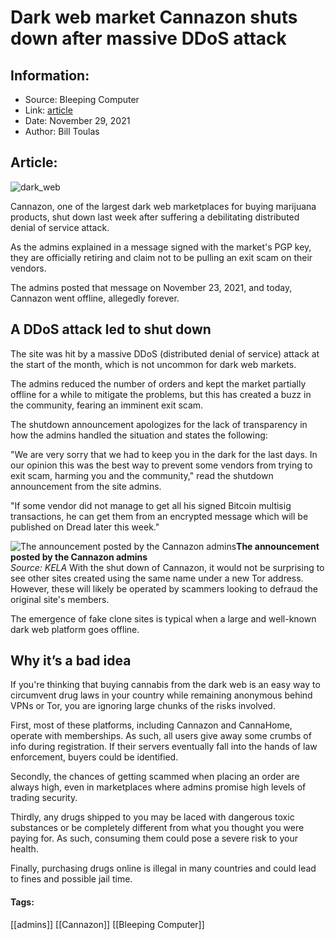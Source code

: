 # Dark web market Cannazon shuts down after massive DDoS attack
### 

## Information:
+ Source: Bleeping Computer
+ Link: [article](https://www.bleepingcomputer.com/news/security/dark-web-market-cannazon-shuts-down-after-massive-ddos-attack/)
+ Date: November 29, 2021
+ Author: Bill Toulas


## Article:
![dark_web](https://www.bleepstatic.com/content/hl-images/2021/11/29/dark_web.jpg?rand=994934387)


Cannazon, one of the largest dark web marketplaces for buying marijuana products, shut down last week after suffering a debilitating distributed denial of service attack.


As the admins explained in a message signed with the market's PGP key, they are officially retiring and claim not to be pulling an exit scam on their vendors.


The admins posted that message on November 23, 2021, and today, Cannazon went offline, allegedly forever.


A DDoS attack led to shut down
------------------------------


The site was hit by a massive DDoS (distributed denial of service) attack at the start of the month, which is not uncommon for dark web markets.


The admins reduced the number of orders and kept the market partially offline for a while to mitigate the problems, but this has created a buzz in the community, fearing an imminent exit scam.


The shutdown announcement apologizes for the lack of transparency in how the admins handled the situation and states the following: 


"We are very sorry that we had to keep you in the dark for the last days. In our opinion this was the best way to prevent some vendors from trying to exit scam, harming you and the community," read the shutdown announcement from the site admins.


"If some vendor did not manage to get all his signed Bitcoin multisig transactions, he can get them from an encrypted message which will be published on Dread later this week."



![The announcement posted by the Cannazon admins](https://www.bleepstatic.com/images/news/u/1220909/Forum%20and%20Marketplace%20Posts/cannazon.jpg)**The announcement posted by the Cannazon admins**  
*Source: KELA*
With the shut down of Cannazon, it would not be surprising to see other sites created using the same name under a new Tor address. However, these will likely be operated by scammers looking to defraud the original site's members.


The emergence of fake clone sites is typical when a large and well-known dark web platform goes offline.


Why it’s a bad idea
-------------------


If you're thinking that buying cannabis from the dark web is an easy way to circumvent drug laws in your country while remaining anonymous behind VPNs or Tor, you are ignoring large chunks of the risks involved.


First, most of these platforms, including Cannazon and CannaHome, operate with memberships. As such, all users give away some crumbs of info during registration. If their servers eventually fall into the hands of law enforcement, buyers could be identified.


Secondly, the chances of getting scammed when placing an order are always high, even in marketplaces where admins promise high levels of trading security.


Thirdly, any drugs shipped to you may be laced with dangerous toxic substances or be completely different from what you thought you were paying for. As such, consuming them could pose a severe risk to your health.


Finally, purchasing drugs online is illegal in many countries and could lead to fines and possible jail time.




#### Tags:
[[admins]] [[Cannazon]] [[Bleeping Computer]]
